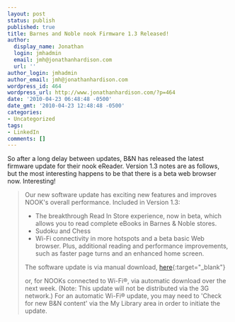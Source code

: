 ```yaml
---
layout: post
status: publish
published: true
title: Barnes and Noble nook Firmware 1.3 Released!
author:
  display_name: Jonathan
  login: jmhadmin
  email: jmh@jonathanhardison.com
  url: ''
author_login: jmhadmin
author_email: jmh@jonathanhardison.com
wordpress_id: 464
wordpress_url: http://www.jonathanhardison.com/?p=464
date: '2010-04-23 06:48:48 -0500'
date_gmt: '2010-04-23 12:48:48 -0500'
categories:
- Uncategorized
tags:
- LinkedIn
comments: []
---
```

So after a long delay between updates, B&N has released the latest firmware update for their nook eReader.
Version 1.3 notes are as follows, but the most interesting happens to be that there is a beta web browser now. Interesting!
<blockquote>Our new software update has exciting new features and improves NOOK's overall performance. Included in Version 1.3:

  * The breakthrough Read In Store experience, now in beta, which allows you to read complete eBooks in Barnes & Noble stores.
  * Sudoku and Chess
  * Wi-Fi connectivity in more hotspots and a beta basic Web browser. Plus, additional reading and performance improvements, such as faster page turns and an enhanced home screen.<br />

The software update is via manual download, [here](http://images.barnesandnoble.com/presources/download/nook/v1.3.0/signed_bravo_update.dat){:target="_blank"}

or, for NOOKs connected to Wi-Fi&reg;, via automatic download over the next week. (Note: This update will not be distributed via the 3G network.) For an automatic Wi-Fi&reg; update, you may need to 'Check for new B&N content' via the My Library area in order to initiate the update.
